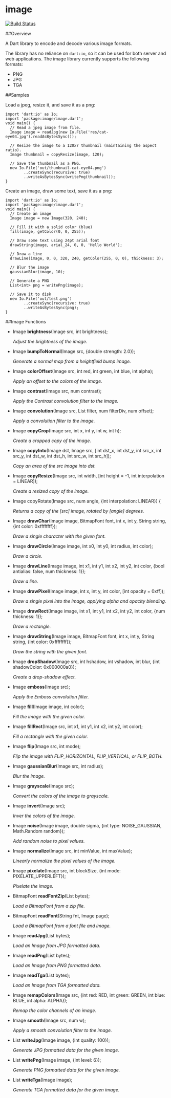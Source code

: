 # image

[![Build Status](https://drone.io/bitbucket.org/brendan_duncan/image/status.png)](https://drone.io/bitbucket.org/brendan_duncan/image/latest)

##Overview

A Dart library to encode and decode various image formats.

The library has no reliance on `dart:io`, so it can be used for both server and
web applications. The image library currently supports the following 
formats:

- PNG
- JPG
- TGA

##Samples

Load a jpeg, resize it, and save it as a png:

    import 'dart:io' as Io;
    import 'package:image/image.dart';
    void main() {
      // Read a jpeg image from file.
      Image image = readJpg(new Io.File('res/cat-eye04.jpg').readAsBytesSync());

      // Resize the image to a 120x? thumbnail (maintaining the aspect ratio).
      Image thumbnail = copyResize(image, 120);
    
      // Save the thumbnail as a PNG.
      new Io.File('out/thumbnail-cat-eye04.png')
            ..createSync(recursive: true)
            ..writeAsBytesSync(writePng(thumbnail));
    }

Create an image, draw some text, save it as a png:

    import 'dart:io' as Io;
    import 'package:image/image.dart';
    void main() {
      // Create an image
      Image image = new Image(320, 240);
      
      // Fill it with a solid color (blue)
      fill(image, getColor(0, 0, 255));
      
      // Draw some text using 24pt arial font
      drawString(image, arial_24, 0, 0, 'Hello World');
      
      // Draw a line
      drawLine(image, 0, 0, 320, 240, getColor(255, 0, 0), thickness: 3);
      
      // Blur the image
      gaussianBlur(image, 10);
      
      // Generate a PNG
      List<int> png = writePng(image);
      
      // Save it to disk
      new Io.File('out/test.png')
            ..createSync(recursive: true)
            ..writeAsBytesSync(png);
    }

    
##Image Functions
- Image **brightness**(Image src, int brightness);

  _Adjust the brightness of the image._
  
- Image **bumpToNormal**(Image src, {double strength: 2.0});

  _Generate a normal map from a heightfield bump image._
  
- Image **colorOffset**(Image src, int red, int green, int blue, int alpha);

  _Apply an offset to the colors of the image._
  
- Image **contrast**(Image src, num contrast);

  _Apply the Contrast convolution filter to the image._
  
- Image **convolution**(Image src, List<num> filter, num filterDiv, num offset);

  _Apply a convolution filter to the image._
  
- Image **copyCrop**(Image src, int x, int y, int w, int h);

  _Create a cropped copy of the image._

- Image **copyInto**(Image dst, Image src, [int dst_x, int dst_y, int src_x, int src_y, int dst_w, int dst_h, int src_w, int src_h]);

  _Copy an area of the src image into dst._
  
- Image **copyResize**(Image src, int width, [int height = -1, int interpolation = LINEAR]);

  _Create a resized copy of the image._
  
- Image copyRotate(Image src, num angle, {int interpolation: LINEAR}) {

  _Returns a copy of the [src] image, rotated by [angle] degrees._
  
- Image **drawChar**(Image image, BitmapFont font, int x, int y, String string, {int color: 0xffffffff});

  _Draw a single character with the given font._
  
- Image **drawCircle**(Image image, int x0, int y0, int radius, int color);
  
  _Draw a circle._
  
- Image **drawLine**(Image image, int x1, int y1, int x2, int y2, int color,
                     {bool antialias: false, num thickness: 1});
                     
  _Draw a line._
  
- Image **drawPixel**(Image image, int x, int y, int color, [int opacity = 0xff]);

  _Draw a single pixel into the image, applying alpha and opacity blending._
  
- Image **drawRect**(Image image, int x1, int y1, int x2, int y2, int color,
                     {num thickness: 1});
                     
  _Draw a rectangle._
  
- Image **drawString**(Image image, BitmapFont font, int x, int y, String string, {int color: 0xffffffff});

  _Draw the string with the given font._
  
- Image **dropShadow**(Image src, int hshadow, int vshadow, int blur,
                   {int shadowColor: 0x000000a0});

  _Create a drop-shadow effect._

- Image **emboss**(Image src);

  _Apply the Emboss convolution filter._
  
- Image **fill**(Image image, int color);

  _Fill the image with the given color._
  
- Image **fillRect**(Image src, int x1, int y1, int x2, int y2, int color);

  _Fill a rectangle with the given color._
  
- Image **flip**(Image src, int mode);

  _Flip the image with FLIP_HORIZONTAL, FLIP_VERTICAL, or FLIP_BOTH._
  
- Image **gaussianBlur**(Image src, int radius);

  _Blur the image._
  
- Image **grayscale**(Image src);

  _Convert the colors of the image to grayscale._

- Image **invert**(Image src);

  _Inver the colors of the image._

- Image **noise**(Image image, double sigma, {int type: NOISE_GAUSSIAN, Math.Random random});

  _Add random noise to pixel values._

- Image **normalize**(Image src, int minValue, int maxValue);

  _Linearly normalize the pixel values of the image._
  
- Image **pixelate**(Image src, int blockSize, {int mode: PIXELATE_UPPERLEFT});

  _Pixelate the image._
  
- BitmapFont **readFontZip**(List<int> bytes);

  _Load a BitmapFont from a zip file._
  
- BitmapFont **readFont**(String fnt, Image page);

  _Load a BitmapFont from a font file and image._
  
- Image **readJpg**(List<int> bytes);

  _Load an Image from JPG formatted data._
  
- Image **readPng**(List<int> bytes);

  _Load an Image from PNG formatted data._
  
- Image **readTga**(List<int> bytes);

  _Load an Image from TGA formatted data._
  
- Image **remapColors**(Image src, {int red: RED, int green: GREEN, int blue: BLUE, int alpha: ALPHA});

  _Remap the color channels of an image._

- Image **smooth**(Image src, num w);

  _Apply a smooth convolution filter to the image._
  
- List<int> **writeJpg**(Image image, {int quality: 100});

  _Generate JPG formatted data for the given image._
  
- List<int> **writePng**(Image image, {int level: 6});

  _Generate PNG formatted data for the given image._
  
- List<int> **writeTga**(Image image);

  _Generate TGA formatted data for the given image._

